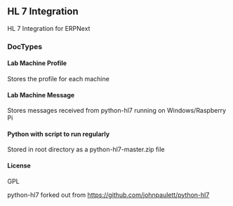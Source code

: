 ## HL 7 Integration

HL 7 Integration for ERPNext

### DocTypes
#### Lab Machine Profile
Stores the profile for each machine
#### Lab Machine Message
Stores messages received from python-hl7 running on Windows/Raspberry Pi
#### Python with script to run regularly
Stored in root directory as a python-hl7-master.zip file
#### License

GPL

python-hl7 forked out from https://github.com/johnpaulett/python-hl7
